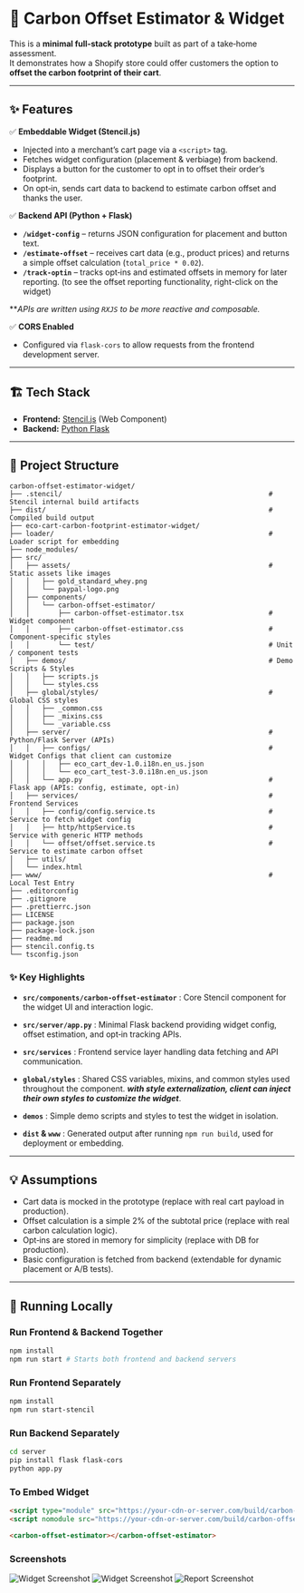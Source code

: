 # 🌱 Carbon Offset Estimator & Widget

This is a **minimal full‑stack prototype** built as part of a take‑home assessment.  
It demonstrates how a Shopify store could offer customers the option to **offset the carbon footprint of their cart**.

---

## ✨ Features

✅ **Embeddable Widget (Stencil.js)**  
- Injected into a merchant’s cart page via a `<script>` tag.  
- Fetches widget configuration (placement & verbiage) from backend.  
- Displays a button for the customer to opt in to offset their order’s footprint.  
- On opt‑in, sends cart data to backend to estimate carbon offset and thanks the user.

✅ **Backend API (Python + Flask)**  
- **`/widget-config`** – returns JSON configuration for placement and button text.  
- **`/estimate-offset`** – receives cart data (e.g., product prices) and returns a simple offset calculation (`total_price * 0.02`).  
- **`/track-optin`** – tracks opt‑ins and estimated offsets in memory for later reporting. (to 
  see the offset reporting functionality, right-click on the widget)

**_APIs are written using `RXJS` to be more reactive and composable._

✅ **CORS Enabled**  
- Configured via `flask-cors` to allow requests from the frontend development server.

---

## 🏗️ Tech Stack

- **Frontend:** [Stencil.js](https://stenciljs.com/) (Web Component)
- **Backend:** [Python Flask](https://flask.palletsprojects.com/)

---

## 📂 Project Structure

```text
carbon-offset-estimator-widget/
├── .stencil/                                                   # Stencil internal build artifacts
├── dist/                                                       # Compiled build output
├── eco-cart-carbon-footprint-estimator-widget/
├── loader/                                                     # Loader script for embedding
├── node_modules/                   
├── src/                            
│   ├── assets/                                                 # Static assets like images
│   │   ├── gold_standard_whey.png
│   │   └── paypal-logo.png
│   ├── components/
│   │   └── carbon-offset-estimator/
│   │       ├── carbon-offset-estimator.tsx                     # Widget component
│   │       ├── carbon-offset-estimator.css                     # Component-specific styles
│   │       └── test/                                           # Unit / component tests
│   ├── demos/                                                  # Demo Scripts & Styles
│   │   ├── scripts.js
│   │   └── styles.css
│   ├── global/styles/                                          # Global CSS styles
│   │   ├── _common.css
│   │   ├── _mixins.css                                         
│   │   └── _variable.css
│   ├── server/                                                 # Python/Flask Server (APIs)
│   │   ├── configs/                                            # Widget Configs that client can customize
│   │   │   ├── eco_cart_dev-1.0.i18n.en_us.json                
│   │   │   └── eco_cart_test-3.0.i18n.en_us.json
│   │   └── app.py                                              # Flask app (APIs: config, estimate, opt-in)
│   ├── services/                                               # Frontend Services
│   │   ├── config/config.service.ts                            # Service to fetch widget config
│   │   ├── http/httpService.ts                                 # Service with generic HTTP methods
│   │   └── offset/offset.service.ts                            # Service to estimate carbon offset
│   ├── utils/                                   
│   └── index.html
├── www/                                                        # Local Test Entry
├── .editorconfig
├── .gitignore
├── .prettierrc.json
├── LICENSE
├── package.json
├── package-lock.json
├── readme.md
├── stencil.config.ts
└── tsconfig.json
```

### ✨ Key Highlights
- **`src/components/carbon-offset-estimator`** : Core Stencil component for the widget UI and interaction logic.

- **`src/server/app.py`** : Minimal Flask backend providing widget config, offset estimation, and opt‑in tracking APIs.

- **`src/services`** : Frontend service layer handling data fetching and API communication.

- **`global/styles`** : Shared CSS variables, mixins, and common styles used throughout the component. **_with style externalization, client can inject their own styles to customize the widget_**.

- **`demos`** : Simple demo scripts and styles to test the widget in isolation.

- **`dist` & `www`** : Generated output after running `npm run build`, used for deployment or embedding.

---

## 💡 Assumptions

- Cart data is mocked in the prototype (replace with real cart payload in production).
- Offset calculation is a simple 2% of the subtotal price (replace with real carbon calculation logic).
- Opt‑ins are stored in memory for simplicity (replace with DB for production).
- Basic configuration is fetched from backend (extendable for dynamic placement or A/B tests).

---

## 🚀 Running Locally

### Run Frontend & Backend Together
```bash
npm install
npm run start # Starts both frontend and backend servers
```

### Run Frontend Separately
```bash
npm install
npm run start-stencil
```

### Run Backend Separately
```bash
cd server
pip install flask flask-cors
python app.py
```

### To Embed Widget
```html
<script type="module" src="https://your-cdn-or-server.com/build/carbon-offset-estimator.esm.js"></script>
<script nomodule src="https://your-cdn-or-server.com/build/carbon-offset-estimator.js"></script>

<carbon-offset-estimator></carbon-offset-estimator>
```

### Screenshots

![Widget Screenshot](./src/assets/before-opt-in.png)
![Widget Screenshot](./src/assets/after-opt-in.png)
![Report Screenshot](./src/assets/view-offset-report.png)